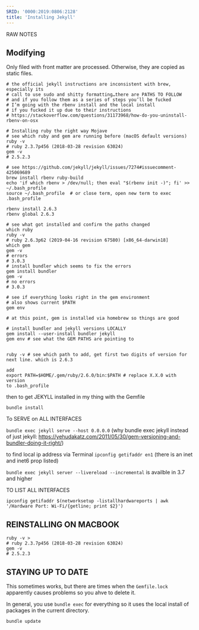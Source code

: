 ```yaml
---
SRID: '0000:2019:0806:2128'
title: 'Installing Jekyll'
---
```


RAW NOTES

## Modifying 

Only filed with front matter are processed. Otherwise, they are copied as static files.

```
# the official jekyll instructions are inconsistent with brew, especially its
# call to use sudo and shitty formatting…there are PATHS TO FOLLOW
# and if you follow them as a series of steps you’ll be fucked
# I’m going with the rbenv install and the local install 
# if you fucked it up due to their instructions
# https://stackoverflow.com/questions/31173968/how-do-you-uninstall-rbenv-on-osx

# Installing ruby the right way Mojave
# see which ruby and gem are running before (macOS default versions)
ruby -v
# ruby 2.3.7p456 (2018-03-28 revision 63024)
gem -v
# 2.5.2.3

# see https://github.com/jekyll/jekyll/issues/7274#issuecomment-425069689
brew install rbenv ruby-build
echo 'if which rbenv > /dev/null; then eval "$(rbenv init -)"; fi' >> ~/.bash_profile
source ~/.bash_profile  # or close term, open new term to exec .bash_profile

rbenv install 2.6.3
rbenv global 2.6.3

# see what got installed and confirm the paths changed
which ruby
ruby -v
# ruby 2.6.3p62 (2019-04-16 revision 67580) [x86_64-darwin18]
which gem
gem -v
# errors 
# 3.0.3
# install bundler which seems to fix the errors
gem install bundler
gem -v
# no errors
# 3.0.3

# see if everything looks right in the gem environment
# also shows current $PATH
gem env

# at this point, gem is installed via homebrew so things are good

# install bundler and jekyll versions LOCALLY
gem install --user-install bundler jekyll
gem env # see what the GEM PATHS are pointing to


ruby -v # see which path to add, get first two digits of version for next line. which is 2.6.3

add 
export PATH=$HOME/.gem/ruby/2.6.0/bin:$PATH # replace X.X.0 with version
to .bash_profile
```

then to get JEKYLL installed in my thing with the Gemfile

```
bundle install
```

To SERVE on ALL INTERFACES

`bundle exec jekyll serve --host 0.0.0.0`
(why bundle exec jekyll instead of just jekyll: https://yehudakatz.com/2011/05/30/gem-versioning-and-bundler-doing-it-right/)

to find local ip address via Terminal
`ipconfig getifaddr en1` (there is an inet and inet6 prop listed)

`bundle exec jekyll server --livereload --incremental` is availble in 3.7 and higher

TO LIST ALL INTERFACES
```
ipconfig getifaddr $(networksetup -listallhardwareports | awk '/Hardware Port: Wi-Fi/{getline; print $2}')
```

## REINSTALLING ON MACBOOK
```
ruby -v > 
# ruby 2.3.7p456 (2018-03-28 revision 63024)
gem -v
# 2.5.2.3
```
## STAYING UP TO DATE

This sometimes works, but there are times when the `Gemfile.lock` apparently causes problems so you ahve to delete it.

In general, you use `bundle exec` for everything so it uses the local install of packages in the current directory.

```
bundle update
```

